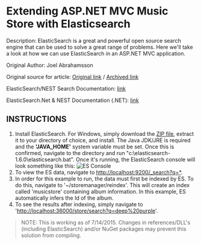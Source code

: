 ﻿Extending ASP.NET MVC Music Store with Elasticsearch
====================================================

Description: ElasticSearch is a great and powerful open source search engine that can be used to solve a great range of problems. Here we'll take a look at how we can use ElasticSearch in an ASP.NET MVC application.

Original Author: Joel Abrahamsson

Original source for article: [Original link][1] / [Archived link][2]

ElasticSearch/NEST Search Documentation: [link][3]

ElasticSearch.Net & NEST Documentation (.NET): [link][5]

INSTRUCTIONS
------------

1. Install ElasticSearch.  For Windows, simply download the [ZIP file][4], extract it to your directory of choice, and install.  The Java JDK/JRE is required and the **'JAVA_HOME'** system variable must be set.  Once this is confirmed, navigate to the directory and run "c:\elasticsearch-1.6.0\elasticsearch.bat".
   Once it's running, the ElasticSearch console will look something like this: ![ES Console](http://i.imgur.com/il9OwKn.jpg)
2. To view the ES data, navigate to [http://localhost:9200/_search?q=*][6].
3. In order for this example to run, the data must first be indexed by ES.  To do this, navigate to '~/storemanager/reindex'.  This will create an index called 'musicstore' containing album information.  In this example, ES automatically infers the Id of the album.
4. To see the results after indexing, simply navigate to '[http://localhost:36000/store/search?q=deep%20purple][7]'.

> NOTE: This is working as of 7/14/2015.  Changes in references/DLL's (including ElasticSearch) and/or NuGet packages may prevent this solution from compiling.

[1]: http://joelabrahamsson.com/extending-aspnet-mvc-music-store-with-elasticsearch/
[2]: https://archive.is/y8eMv
[3]: https://www.elastic.co/guide/en/elasticsearch/client/net-api/current/_nest.html
[4]: https://download.elastic.co/elasticsearch/elasticsearch/elasticsearch-1.6.0.zip
[5]: https://www.elastic.co/guide/en/elasticsearch/client/net-api/current/index.html
[6]: http://localhost:9200/_search?q=*
[7]: http://localhost:36000/store/search?q=deep%20purple